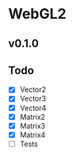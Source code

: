 # WebGL2

## v0.1.0

## Todo

- [x] Vector2
- [x] Vector3
- [x] Vector4
- [x] Matrix2
- [x] Matrix3
- [x] Matrix4
- [ ] Tests